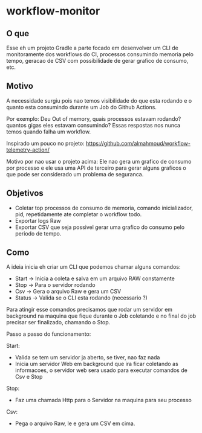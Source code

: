 # workflow-monitor

## O que

Esse eh um projeto Gradle a parte focado em desenvolver um CLI de monitoramente dos workflows do CI, processos consumindo memoria pelo tempo,
geracao de CSV com possibilidade de gerar grafico de consumo, etc.

## Motivo

A necessidade surgiu pois nao temos visibilidade do que esta rodando e o quanto esta consumindo durante um Job do Github Actions.

Por exemplo: Deu Out of memory, quais processos estavam rodando? quantos gigas eles estavam consumindo? Essas respostas nos nunca temos quando falha um workflow.

Inspirado um pouco no projeto: https://github.com/almahmoud/workflow-telemetry-action/

Motivo por nao usar o projeto acima: Ele nao gera um grafico de consumo por processo e ele usa uma API de terceiro para gerar alguns graficos
o que pode ser considerado um problema de seguranca.

## Objetivos

- Coletar top processos de consumo de memoria, comando inicializador, pid, repetidamente ate completar o workflow todo.
- Exportar logs Raw
- Exportar CSV que seja possivel gerar uma grafico do consumo pelo periodo de tempo.

## Como

A ideia inicia eh criar um CLI que podemos chamar alguns comandos:
- Start -> Inicia a coleta e salva em um arquivo RAW constamente
- Stop -> Para o servidor rodando
- Csv -> Gera o arquivo Raw e gera um CSV
- Status -> Valida se o CLI esta rodando (necessario ?)

Para atingir esse comandos precisamos que rodar um servidor em background na maquina que fique durante o Job coletando e no final do job
precisar ser finalizado, chamando o Stop.

Passo a passo do funcionamento:

Start:

- Valida se tem um servidor ja aberto, se tiver, nao faz nada
- Inicia um servidor Web em background que ira ficar coletando as informacoes, o servidor web sera usado para executar comandos
  de Csv e Stop

Stop:
- Faz uma chamada Http para o Servidor na maquina para seu processo

Csv:
- Pega o arquivo Raw, le e gera um CSV em cima.